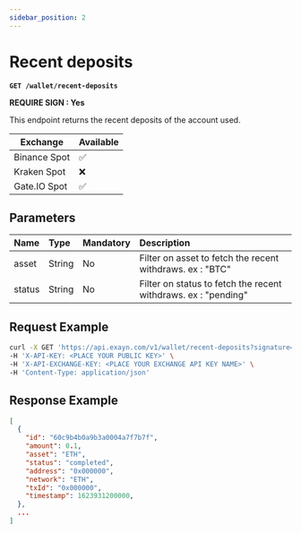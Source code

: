 ```yaml
---
sidebar_position: 2
---
```


# Recent deposits

**`GET /wallet/recent-deposits`**

**REQUIRE SIGN : Yes**

This endpoint returns the recent deposits of the account used.

| Exchange     | Available |
| ------------ | --------- |
| Binance Spot | ✅        |
| Kraken Spot  | ❌        |
| Gate.IO Spot | ✅        |

## Parameters

| Name   | Type   | Mandatory | Description                                                    |
| :----- | :----- | :-------- | :------------------------------------------------------------- |
| asset  | String | No        | Filter on asset to fetch the recent withdraws. ex : "BTC"      |
| status | String | No        | Filter on status to fetch the recent withdraws. ex : "pending" |

## Request Example

```bash
curl -X GET 'https://api.exayn.com/v1/wallet/recent-deposits?signature=xxx' \
-H 'X-API-KEY: <PLACE YOUR PUBLIC KEY>' \
-H 'X-API-EXCHANGE-KEY: <PLACE YOUR EXCHANGE API KEY NAME>' \
-H 'Content-Type: application/json'
```

## Response Example

```json
[
  {
    "id": "60c9b4b0a9b3a0004a7f7b7f",
    "amount": 0.1,
    "asset": "ETH",
    "status": "completed",
    "address": "0x000000",
    "network": "ETH",
    "txId": "0x000000",
    "timestamp": 1623931200000,
  },
  ...
]
```
